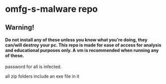 # omfg-s-malware repo

## Warning!

#### Do not install any of these unless you know what you're doing, they can/will destroy your pc. This repo is made for ease of access for analysis and educational purposes only. A vm is recommended when running any of these.


password for all is infected.

all zip folders include an exe file in it
